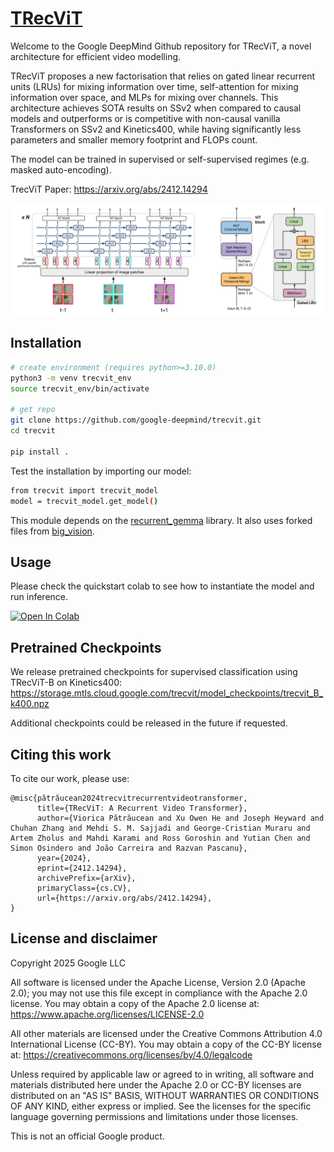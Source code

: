 <!-- mdlint off(LINE_OVER_80) -->
# [TRecViT](https://arxiv.org/abs/2412.14294)

Welcome to the Google DeepMind Github repository for TRecViT, a novel architecture for efficient video modelling.

TRecViT proposes a new factorisation that relies on gated linear recurrent
units (LRUs) for mixing information over time, self-attention for mixing information over space,
and MLPs for mixing over channels. This architecture achieves SOTA results on SSv2 when compared to causal models and outperforms or is competitive with non-causal vanilla Transformers on SSv2 and Kinetics400, while having significantly less parameters and smaller memory footprint and FLOPs count.

The model can be trained in supervised or self-supervised regimes (e.g. masked auto-encoding).

TrecViT Paper: https://arxiv.org/abs/2412.14294

![architecture diagram](./figures/diagram.png)

## Installation

```bash
# create environment (requires python>=3.10.0)
python3 -m venv trecvit_env
source trecvit_env/bin/activate

# get repo
git clone https://github.com/google-deepmind/trecvit.git
cd trecvit

pip install .
```

Test the installation by importing our model:

```bash
from trecvit import trecvit_model
model = trecvit_model.get_model()
```

This module depends on the [recurrent_gemma](https://github.com/google-deepmind/recurrentgemma) library. It also uses forked files from [big_vision](https://github.com/google-research/big_vision).

## Usage

Please check the quickstart colab to see how to instantiate the model and run inference.

[![Open In
Colab](https://colab.research.google.com/assets/colab-badge.svg)](https://colab.research.google.com/github/deepmind/trecvit/blob/main/colabs/trecvit_demo.ipynb)

## Pretrained Checkpoints

We release pretrained checkpoints for supervised classification using TRecViT-B on Kinetics400:
https://storage.mtls.cloud.google.com/trecvit/model_checkpoints/trecvit_B_k400.npz

Additional checkpoints could be released in the future if requested.

## Citing this work

To cite our work, please use:

```
@misc{pătrăucean2024trecvitrecurrentvideotransformer,
      title={TRecViT: A Recurrent Video Transformer},
      author={Viorica Pătrăucean and Xu Owen He and Joseph Heyward and Chuhan Zhang and Mehdi S. M. Sajjadi and George-Cristian Muraru and Artem Zholus and Mahdi Karami and Ross Goroshin and Yutian Chen and Simon Osindero and João Carreira and Razvan Pascanu},
      year={2024},
      eprint={2412.14294},
      archivePrefix={arXiv},
      primaryClass={cs.CV},
      url={https://arxiv.org/abs/2412.14294},
}
```

## License and disclaimer

Copyright 2025 Google LLC

All software is licensed under the Apache License, Version 2.0 (Apache 2.0); you may not use this file except in compliance with the Apache 2.0 license. You may obtain a copy of the Apache 2.0 license at: https://www.apache.org/licenses/LICENSE-2.0

All other materials are licensed under the Creative Commons Attribution 4.0 International License (CC-BY). You may obtain a copy of the CC-BY license at: https://creativecommons.org/licenses/by/4.0/legalcode

Unless required by applicable law or agreed to in writing, all software and materials distributed here under the Apache 2.0 or CC-BY licenses are distributed on an "AS IS" BASIS, WITHOUT WARRANTIES OR CONDITIONS OF ANY KIND, either express or implied. See the licenses for the specific language governing permissions and limitations under those licenses.

This is not an official Google product.
